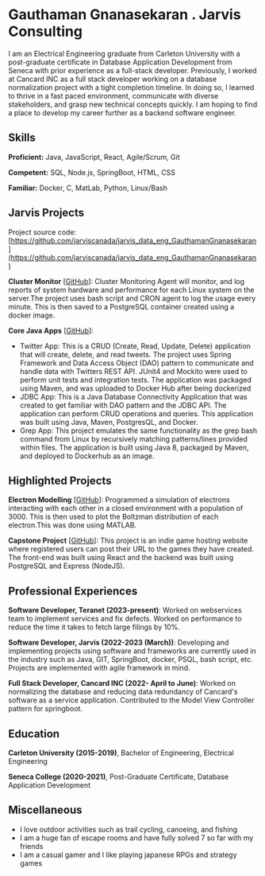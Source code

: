# Gauthaman Gnanasekaran . Jarvis Consulting

I am an Electrical Engineering graduate from Carleton University with a post-graduate certificate  in Database Application Development from Seneca with prior experience as a full-stack developer. Previously, I worked at Cancard INC as a full stack developer working on a database normalization project with a tight completion timeline. In doing so, I learned to thrive in a fast paced environment,  communicate with diverse stakeholders, and grasp new technical concepts quickly. I am hoping to find a place to develop my career further as a backend software engineer.

## Skills

**Proficient:** Java, JavaScript, React, Agile/Scrum, Git

**Competent:** SQL, Node.js, SpringBoot, HTML, CSS

**Familiar:** Docker, C, MatLab, Python, Linux/Bash

## Jarvis Projects

Project source code: [https://github.com/jarviscanada/jarvis_data_eng_GauthamanGnanasekaran](https://github.com/jarviscanada/jarvis_data_eng_GauthamanGnanasekaran)


**Cluster Monitor** [[GitHub](https://github.com/jarviscanada/jarvis_data_eng_GauthamanGnanasekaran/tree/master/linux_sql)]: Cluster Monitoring Agent will monitor, and log reports of system hardware and performance for each Linux system on the server.The project uses bash script and CRON agent to log the usage every minute. This is then saved to a PostgreSQL container created using a docker image.

**Core Java Apps** [[GitHub](https://github.com/jarviscanada/jarvis_data_eng_GauthamanGnanasekaran/tree/master/core_java)]:
      
  - Twitter App: This is a CRUD (Create, Read, Update, Delete) application that will create, delete, and read tweets. The project uses Spring Framework and Data Access Object (DAO) pattern to communicate and handle data with Twitters REST API. JUnit4 and Mockito were used to perform unit tests and integration tests. The application was packaged using Maven, and was uploaded to Docker Hub after being dockerized
  - JDBC App: This is a Java Database Connectivity Application that was created to get familiar with DAO pattern and the JDBC API. The application can perform CRUD operations and queries. This application was built using Java, Maven, PostgresQL, and Docker.
  - Grep App: This project emulates the same functionality as the grep bash command from Linux by recursively matching patterns/lines provided within files. The application is built using Java 8, packaged by Maven, and deployed to Dockerhub as an image.


## Highlighted Projects
**Electron Modelling** [[GitHub](https://github.com/GauthamanGnanasekaran/Electron-Modelling)]: Programmed a simulation of electrons interacting with each other in a closed environment with a population of 3000. This is then used to plot the Boltzman distribution of each electron.This was done using MATLAB.

**Capstone Project** [[GitHub](https://github.com/GauthamanGnanasekaran/Cap805-FrontEnd )]: This project is an indie game hosting website where registered users can post their URL to the games they have created. The front-end was built using React and the backend was built using PostgreSQL and Express (NodeJS).


## Professional Experiences
**Software Developer, Teranet (2023-present)**: Worked on webservices team to implement services and fix defects. Worked on performance to reduce the time it takes to fetch large filings by 10%. 

**Software Developer, Jarvis (2022-2023 (March))**: Developing and implementing projects using software and frameworks are currently used in the industry such as Java, GIT, SpringBoot, docker, PSQL, bash script, etc. Projects are implemented with agile framework in mind.

**Full Stack Developer, Cancard INC (2022- April to June)**: Worked on normalizing the database and reducing data redundancy of Cancard's software as a service application. Contributed to the Model View Controller pattern for springboot.


## Education
**Carleton University (2015-2019)**, Bachelor of Engineering, Electrical Engineering

**Seneca College (2020-2021)**, Post-Graduate Certificate, Database Application Development


## Miscellaneous
- I love outdoor activities such as trail cycling, canoeing, and fishing
- I am a huge fan of escape rooms and have fully solved 7 so far with my friends
- I am a casual gamer and I like playing japanese RPGs and strategy games
